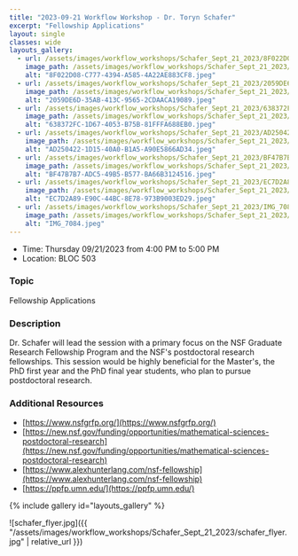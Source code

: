 ```yaml
---
title: "2023-09-21 Workflow Workshop - Dr. Toryn Schafer"
excerpt: "Fellowship Applications"
layout: single
classes: wide
layouts_gallery:
  - url: /assets/images/workflow_workshops/Schafer_Sept_21_2023/8F022D08-C777-4394-A585-4A22AE883CF8.jpeg
    image_path: /assets/images/workflow_workshops/Schafer_Sept_21_2023/8F022D08-C777-4394-A585-4A22AE883CF8.jpeg
    alt: "8F022D08-C777-4394-A585-4A22AE883CF8.jpeg"
  - url: /assets/images/workflow_workshops/Schafer_Sept_21_2023/2059DE6D-35AB-413C-9565-2CDAACA19089.jpeg
    image_path: /assets/images/workflow_workshops/Schafer_Sept_21_2023/2059DE6D-35AB-413C-9565-2CDAACA19089.jpeg
    alt: "2059DE6D-35AB-413C-9565-2CDAACA19089.jpeg"
  - url: /assets/images/workflow_workshops/Schafer_Sept_21_2023/638372FC-1D67-4053-B75B-81FFFA688EB0.jpeg
    image_path: /assets/images/workflow_workshops/Schafer_Sept_21_2023/638372FC-1D67-4053-B75B-81FFFA688EB0.jpeg
    alt: "638372FC-1D67-4053-B75B-81FFFA688EB0.jpeg"
  - url: /assets/images/workflow_workshops/Schafer_Sept_21_2023/AD250422-1D15-40A0-B1A5-A90E5866AD34.jpeg
    image_path: /assets/images/workflow_workshops/Schafer_Sept_21_2023/AD250422-1D15-40A0-B1A5-A90E5866AD34.jpeg
    alt: "AD250422-1D15-40A0-B1A5-A90E5866AD34.jpeg"
  - url: /assets/images/workflow_workshops/Schafer_Sept_21_2023/BF47B7B7-ADC5-49B5-B577-BA66B3124516.jpeg
    image_path: /assets/images/workflow_workshops/Schafer_Sept_21_2023/BF47B7B7-ADC5-49B5-B577-BA66B3124516.jpeg
    alt: "BF47B7B7-ADC5-49B5-B577-BA66B3124516.jpeg"
  - url: /assets/images/workflow_workshops/Schafer_Sept_21_2023/EC7D2A89-E90C-44BC-8E78-973B9003ED29.jpeg
    image_path: /assets/images/workflow_workshops/Schafer_Sept_21_2023/EC7D2A89-E90C-44BC-8E78-973B9003ED29.jpeg
    alt: "EC7D2A89-E90C-44BC-8E78-973B9003ED29.jpeg"
  - url: /assets/images/workflow_workshops/Schafer_Sept_21_2023/IMG_7084.jpeg
    image_path: /assets/images/workflow_workshops/Schafer_Sept_21_2023/IMG_7084.jpeg
    alt: "IMG_7084.jpeg"
---
```


- Time: Thursday 09/21/2023 from 4:00 PM to 5:00 PM
- Location: BLOC 503

### Topic

Fellowship Applications

### Description

Dr. Schafer will lead the session with a primary focus on the NSF Graduate Research Fellowship Program and the NSF's postdoctoral research fellowships. This session would be highly beneficial for the Master's, the PhD first year and the PhD final year students, who plan to pursue postdoctoral research.

### Additional Resources
- [https://www.nsfgrfp.org/](https://www.nsfgrfp.org/)
- [https://new.nsf.gov/funding/opportunities/mathematical-sciences-postdoctoral-research](https://new.nsf.gov/funding/opportunities/mathematical-sciences-postdoctoral-research)
- [https://www.alexhunterlang.com/nsf-fellowship](https://www.alexhunterlang.com/nsf-fellowship)
- [https://ppfp.umn.edu/](https://ppfp.umn.edu/)


{% include gallery id="layouts_gallery" %}

![schafer_flyer.jpg]({{ "/assets/images/workflow_workshops/Schafer_Sept_21_2023/schafer_flyer.jpg" | relative_url }})
